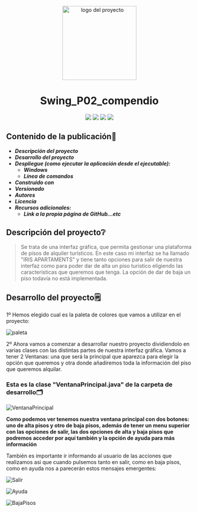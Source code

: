 <p align="center">
  <img width="200" height="200" src="https://github.com/Irishongki/GitHub_MarkDown_Practica01/assets/48756218/58dec1af-3d86-4464-b796-f75c48576c14" alt="logo del proyecto">
</p>
<h1 align="center">Swing_P02_compendio</h1>
<p align="center">
   <img src="https://img.shields.io/badge/STATUS-COMPLETADO-green">
    <img src="https://img.shields.io/badge/LENGUAJE-JAVA-orange">
   <img src="https://img.shields.io/badge/fecha de creación-octubre del 2023-blue">
   <img src="https://img.shields.io/badge/License-EPL%201.0-red">
</p>

## Contenido de la publicación📑
* **_Descripción del proyecto_**
* **_Desarrollo del proyecto_**
* **_Despliegue (como ejecutar la aplicación desde el ejecutable):_**
  * **_Windows_**
  * **_Línea de comandos_**
* **_Construido con_**
* **_Versionado_**
* **_Autores_**
* **_Licencia_**
* **_Recursos adicionales:_**
  * **_Link a la propia página de GitHub...etc_**

## Descripción del proyecto❔
>Se trata de una interfaz gráfica, que permita gestionar una plataforma de pisos de alquiler turísticos. En este caso
>mi interfaz se ha llamado "IRIS APARTAMENTS" y tiene tanto opciones para salir de nuestra interfaz como para poder dar de alta un piso turistico eligiendo las características que queremos que tenga.
>La opción de dar de baja un piso todavía no está implementada.


## Desarrollo del proyecto🗒️

1º Hemos elegido cual es la paleta de colores que vamos a utilizar en el proyecto:

![paleta](https://github.com/Irishongki/GitHub_MarkDown_Practica01/assets/48756218/3c060253-3104-48d8-9b09-5de04b7d20a2)

2º Ahora vamos a comenzar a desarrollar nuestro proyecto dividiendolo en varias clases con las distintas partes de nuestra interfaz gráfica. Vamos a tener 2 Ventanas: una que será la principal que aparezca para elegir la opción que queremos y otra donde añadiremos toda la información del piso que queremos alquilar.

### Esta es la clase "VentanaPrincipal.java" de la carpeta de desarrollo🗂️
![VentanaPrincipal](https://github.com/Irishongki/GitHub_MarkDown_Practica01/assets/48756218/4bf7dca0-2f0c-4119-8fa3-e899b169b945)

**Como podemos ver tenemos nuestra ventana principal con dos botones: uno de alta pisos y otro de baja pisos, además de tener un menu superior con las opciones de salir, las dos opciones de alta y baja pisos que
podremos acceder por aquí también y la opción de ayuda para más información**

También es importante ir informando al usuario de las acciones que realizamos asi que cuando pulsemos tanto en salir, como en baja pisos, como en ayuda nos a parecerán estos mensajes emergentes:

![Salir](https://github.com/Irishongki/GitHub_MarkDown_Practica01/assets/48756218/9034c7d1-8191-4cd6-9e6a-5d9e7b62b130)

![Ayuda](https://github.com/Irishongki/GitHub_MarkDown_Practica01/assets/48756218/1849379f-52a6-4029-9482-72989ff9500c)

![BajaPisos](https://github.com/Irishongki/GitHub_MarkDown_Practica01/assets/48756218/6b695d42-2ff1-4d29-9ee3-70407e0e36d5)



